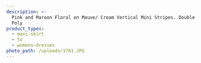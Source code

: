 ```yaml
---
description: >-
  Pink and Maroon Floral on Mauve/ Cream Vertical Mini Stripes. Double Brushed
  Poly
product_types:
  - maxi-skirt
  - to
  - womens-dresses
photo_path: /uploads/1761.JPG
---
```

